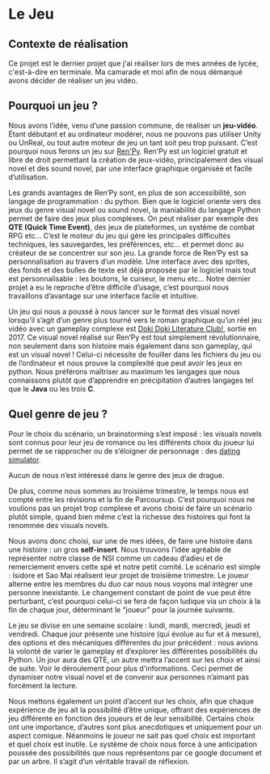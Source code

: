 # Le Jeu

## Contexte de réalisation
Ce projet est le dernier projet que j'ai réaliser lors de mes années de lycée, c'est-à-dire en terminale. Ma camarade et moi afin de nous démarqué avons décider de réaliser un jeu vidéo.

## Pourquoi un jeu ?

Nous avons l’idée, venu d’une passion commune, de réaliser un **jeu-vidéo**.
Étant débutant et au ordinateur modérer, nous ne pouvons pas utiliser Unity ou UnReal, ou tout autre moteur de jeu un tant soit peu trop puissant.
C’est pourquoi nous ferons un jeu sur [Ren'Py](https://www.renpy.org).
Ren'Py est un logiciel gratuit et libre de droit permettant la création de jeux-vidéo, principalement des visual novel et des sound novel, par une interface graphique organisée et facile d’utilisation.

Les grands avantages de Ren’Py sont, en plus de son accessibilité, son langage de programmation : du python. Bien que le logiciel oriente vers des jeux du genre visual novel ou sound novel, la maniabilité du langage Python permet de faire des jeux plus complexes. On peut réaliser par exemple des **QTE (Quick Time Event)**, des jeux de plateformes, un système de combat RPG etc…
C’est le moteur du jeu qui gère les principales difficultés techniques, les sauvegardes, les préférences, etc… et  permet donc  au créateur de se concentrer sur son jeu.
La grande force de Ren’Py est sa personnalisation au travers d’un modèle. Une interface avec des sprites, des fonds et des bulles de texte est déjà proposée par le logiciel mais tout est personnalisable : les boutons, le curseur, le menu etc…
Notre dernier projet a eu le reproche d’être difficile d’usage, c’est pourquoi nous travaillons d’avantage sur une interface facile et intuitive.

Un jeu qui nous a poussé à nous lancer sur le format des visual novel lorsqu’il s’agit d’un genre plus tourné vers le roman graphique qu’un réel jeu vidéo avec un gameplay complexe est [Doki Doki Literature Club!](https://ddlc.moe/), sortie en 2017. Ce visual novel réalisé sur Ren’Py est tout simplement révolutionnaire, non seulement dans son histoire mais également dans son gameplay, qui est un visual novel !
Celui-ci nécessite de fouiller dans les fichiers du jeu ou de l’ordinateur et nous prouve la complexité que peut avoir les jeux en python.
Nous préférons maîtriser au maximum les langages que nous connaissons plutôt que d’apprendre en précipitation d’autres langages tel que le **Java** ou les trois **C**.



## Quel genre de jeu ?

Pour le choix du scénario, un brainstorming s’est imposé : les visuals novels sont connus pour leur jeu de romance ou les différents choix du joueur lui permet de se rapprocher ou de s’éloigner de personnage : des [dating simulator](https://fr.wikipedia.org/wiki/Jeu_de_drague).

Aucun de nous n’est intéressé dans le genre des jeux de drague.

De plus, comme nous sommes au troisième trimestre, le temps nous est compté entre les révisions et la fin de Parcoursup. C’est pourquoi nous ne voulions pas un projet trop complexe et avons choisi de faire un scénario plutôt simple, quand bien même c’est la richesse des histoires qui font la renommée des visuals novels.

Nous avons donc choisi, sur une de mes idées, de faire une histoire dans une histoire : un gros **self-insert**.
Nous trouvons l’idée agréable de représenter notre classe de NSI comme un cadeau d’adieu et de remerciement envers cette spé et notre petit comité.
Le scénario est simple : Isidore et Sao Mai réalisent leur projet de troisième trimestre. Le joueur alterne entre les membres du duo car nous nous voyons mal intégrer une personne inexistante. Le changement constant de point de vue peut être perturbant, c’est pourquoi celui-ci se fera de façon ludique via un choix à la fin de chaque jour, déterminant le “joueur” pour la journée suivante.

Le jeu se divise en une semaine scolaire : lundi, mardi, mercredi, jeudi et vendredi.
Chaque jour présente une histoire (qui évolue au fur et à mesure), des options et des mécaniques différentes du jour précédent : nous avions la volonté de varier le gameplay et d’explorer les différentes possibilités du Python.
Un jour aura des QTE, un autre mettra l’accent sur les choix et ainsi de suite.
Voir le déroulement pour plus d'informations.
Ceci permet de dynamiser notre visual novel et de convenir aux personnes n’aimant pas forcément la lecture.

Nous mettons également un point d’accent sur les choix, afin que chaque expérience de jeu ait la possibilité d’être unique, offrant des expériences de jeu différente en fonction des joueurs et de leur sensibilité.
Certains choix ont une importance, d’autres sont plus anecdotiques et uniquement pour un aspect comique. Néanmoins le joueur ne sait pas quel choix est important et quel choix est inutile.
Le système de choix nous force à une anticipation poussée des possibilités que nous représentons par ce google document et par un arbre.
Il s’agit d’un véritable travail de réflexion.
